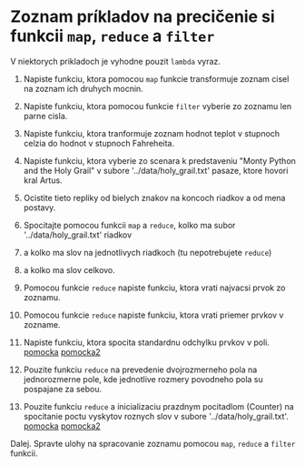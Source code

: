 # Zoznam príkladov na precičenie si funkcii `map`, `reduce` a `filter`

V niektorych prikladoch je vyhodne pouzit `lambda` vyraz.

1. Napiste funkciu, ktora pomocou `map` funkcie transformuje zoznam cisel na zoznam ich druhych mocnin.

2. Napiste funkciu, ktora pomocou funkcie `filter` vyberie zo zoznamu len parne cisla.
 
3. Napiste funkciu, ktora tranformuje zoznam hodnot teplot v stupnoch celzia do hodnot v stupnoch Fahreheita.

4. Napiste funkciu, ktora vyberie zo scenara k predstaveniu "Monty Python and the Holy Grail" v subore '../data/holy_grail.txt' pasaze, ktore hovori kral Artus.

5. Ocistite tieto repliky od bielych znakov na koncoch riadkov a od mena postavy.

6. Spocitajte pomocou funkcii `map` a `reduce`, kolko ma subor '../data/holy_grail.txt' riadkov

7. a kolko ma slov na jednotlivych riadkoch (tu nepotrebujete `reduce`)

8. a kolko ma slov celkovo.

9. Pomocou funkcie `reduce` napiste funkciu, ktora vrati najvacsi prvok zo zoznamu.

10. Pomocou funkcie `reduce` napiste funkciu, ktora vrati priemer prvkov v zozname.

11. Napiste funkciu, ktora spocita standardnu odchylku prvkov v poli. [pomocka](https://en.wikipedia.org/wiki/Standard_deviation)
[pomocka2](https://docs.python.org/3.5/library/math.html)

12. Pouzite funkciu `reduce` na prevedenie dvojrozmerneho pola na jednorozmerne pole, kde jednotlive rozmery povodneho pola su pospajane za sebou.

13. Pouzite funkciu `reduce` a inicializaciu prazdnym pocitadlom (Counter) na spocitanie poctu vyskytov roznych slov v subore '../data/holy_grail.txt'. [pomocka](https://docs.python.org/2/library/collections.html#collections.Counter)
[pomocka2](https://docs.python.org/3.5/library/re.html#re.split)

Dalej. Spravte ulohy na spracovanie zoznamu pomocou `map`, `reduce` a `filter` funkcii.

